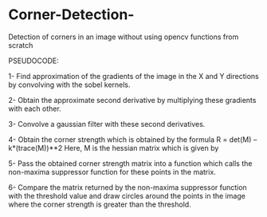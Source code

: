 # Corner-Detection-
Detection of corners in an image without using opencv functions from scratch

PSEUDOCODE:

1-	Find approximation of the gradients of the image in the X and Y directions by convolving with the sobel kernels.

2-	Obtain the approximate second derivative by multiplying these gradients with each other.

3-	Convolve a gaussian filter with these second derivatives.

4-	Obtain the corner strength which is obtained by the formula 
  R = det(M) – k*(trace(M))**2
  Here, M is the hessian matrix which is given by 
 
5-	Pass the obtained corner strength matrix into a function which calls the non-maxima suppressor function for these points in the matrix.

6-	Compare the matrix returned by the non-maxima suppressor function with the threshold value and draw circles around the points in the image where the corner strength is greater than the threshold. 
